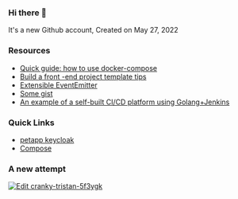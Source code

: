 ### Hi there 👋

It's a new Github account, Created on May 27, 2022

### Resources
- [Quick guide: how to use docker-compose](https://github.com/chagspace/petserver/blob/main/docker-compose.guide.yml)
- [Build a front -end project template tips](https://github.com/aldrich8/Branlice/blob/main/Build%20a%20front%20-end%20project%20template%20tips.md)
- [Extensible EventEmitter](https://github.com/aldrich8/vue3-template/tree/develop/src/utils/EventEmitter
)
- [Some gist](https://gist.github.com/aldrich8)
- [An example of a self-built CI/CD platform using Golang+Jenkins](https://github.com/aldrich8/Branlice/tree/main/Devops)

### Quick Links
- [petapp keycloak](https://petapp-keycloak-platform.herokuapp.com/)
- [Compose](https://gist.github.com/aldrich8/508ab49899d70c51db43557bc52fa9a7)

### A new attempt
[![Edit cranky-tristan-5f3ygk](https://codesandbox.io/static/img/play-codesandbox.svg)](https://codesandbox.io/p/devbox/cranky-tristan-5f3ygk?file=%2Findex.html&embed=1)
